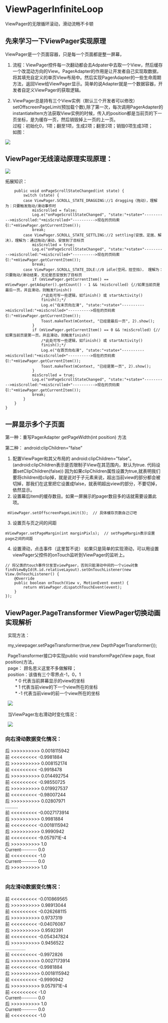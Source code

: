 # ViewPagerInfiniteLoop
ViewPager的无限循环滚动，滑动流畅不卡顿


## 先来学习一下ViewPager实现原理
ViewPager是一个页面容器，只是每一个页面都是整一屏幕，<br>
1. 流程：ViewPager控件每一次翻动都会去Adpater中去取一个View，然后缓存一个改混动方向的View。PagerAdapter的作用是让开发者自己实现取数据，将其填充自定义的单页VIew布局中。然后实现PagerAdapter的一些生命周期方法，返回View给ViewPager显示。简单的说Adapter就是一个数据容器，开发者自定义ViewPager的获取逻辑。<br>

2. ViewPager总是持有三个View实例（默认三个开发者可以修改）setOffscreenPageLimit(预加载个数),除了第一次，每次调用PagerAdapter的instantiateItem方法获取View实例的时候，传入的position都是当前页的下一页坐标，是为缓存一页，然后销毁掉上一页的上一页。<br>
过程：初始化0，1项；翻至1项，生成2项；翻至2项；销毁0项生成3项；<br>
如图：<br>

![](https://github.com/jiashuaishuai/ViewPagerInfiniteLoop/blob/master/8E51D341-7388-43FB-A259-76667C5EDB79.png)


## ViewPager无线滚动原理实现原理：

![](https://github.com/jiashuaishuai/ViewPagerInfiniteLoop/blob/master/7D4A80B1-2DE9-4E48-B6E0-CDB2DD415C14.png)

拓展知识：


        public void onPageScrollStateChanged(int state) {  
            switch (state) {  
            case ViewPager.SCROLL_STATE_DRAGGING://1 dragging（拖动），理解为：只要触发拖动/滑动事件时
                misScrolled = false;  
                Log.e("onPageScrollStateChanged", "state:"+state+"---------->misScrolled:"+misScrolled+"---------->现在的页码索引:"+mViewPager.getCurrentItem());  
                break;  
            case ViewPager.SCROLL_STATE_SETTLING://2 settling(安放、定居、解决)，理解为：通过拖动/滑动，安放到了目标页
                misScrolled = true;  
                Log.e("onPageScrollStateChanged", "state:"+state+"---------->misScrolled:"+misScrolled+"---------->现在的页码索引:"+mViewPager.getCurrentItem());  
                break;  
            case ViewPager.SCROLL_STATE_IDLE://0 idle(空闲，挂空挡)， 理解为：只要拖动/滑动结束，无论是否安放到了目标页
                if (mViewPager.getCurrentItem() == mViewPager.getAdapter().getCount() - 1 && !misScrolled) {//如果当前页是最后一页，并且滑动，则触发finish()  
                    /*此处可写一些逻辑，如finish() 或 startActivity() 
                    finish();*/  
                    Log.e("在末页向左滑", "state:"+state+"---------->misScrolled:"+misScrolled+"---------->现在的页码索引:"+mViewPager.getCurrentItem());  
                    Toast.makeText(mContext, "已经是最后一页", 2).show();  
                }  
                if (mViewPager.getCurrentItem() == 0 && !misScrolled) {//如果当前页是第一页，并且滑动，则触发finish()  
                    /*此处可写一些逻辑，如finish() 或 startActivity() 
                    finish();*/  
                    Log.e("在首页向右滑", "state:"+state+"---------->misScrolled:"+misScrolled+"---------->现在的页码索引:"+mViewPager.getCurrentItem());  
                    Toast.makeText(mContext, "已经是第一页", 2).show();  
                }  
                misScrolled = true;  
                Log.e("onPageScrollStateChanged", "state:"+state+"---------->misScrolled:"+misScrolled+"---------->现在的页码索引:"+mViewPager.getCurrentItem());  
                break;  
            }  
        }  
    }
   
## 一屏显示多个子页面
   第一种：重写PagerAdapter getPageWidth(int position) 方法
   
   第二种： android:clipChildren=”false”
   1. 配置ViewPager和其父布局的 android:clipChildren=”false”。
   (android:clipChildren表示是否限制子View在其范围内，默认为true. 代码设置setClipChildren(false)) 
   因为如果clipChildren属性设置为true,就表明我们要将children给clip掉，就是说对于子元素来说，超出当前view的部分都会被切掉，那我们在这里把它设置成false，就表明超出view的部分，不要切掉，依然显示。
   2. 设置幕后item的缓存数目。如果一屏展示的pager数目多的话就需要设置此项。
   
     mViewPager.setOffscreenPageLimit(3);  // 具体缓存页数自己订吧
  
  3. 设置页与页之间的间距
  
    mViewPager.setPageMargin(int marginPixls);  // setPageMargin表示设置page之间的间距
    
   4. 设置滑动，点击事件（这里暂不说）
   如果只是简单的实现滑动，可以用设置viewPager父控件的onTouch监听到ViewPager的监听上。
   
    // 将父类的touch事件分发至viewPgaer，否则只能滑动中间的一个view对象  
    findViewById(R.id.relativeLayout).setOnTouchListener(new View.OnTouchListener() {
        @Override
        public boolean onTouch(View v, MotionEvent event) {
            return mViewPager.dispatchTouchEvent(event);
        }
    });
   
## ViewPager.PageTransformer ViewPager切换动画实现解析
   实现方法：
   
   my_viewpager.setPageTransformer(true,new DepthPagerTransformer());
   
   PageTransformer接口中实现public void transformPage(View page, float position)方法，<br>
   page： 顾名思义这里不多做解释；<br>
   position：该值有三个零界点-1，0，1<br>
         * 0  代表当前屏幕显示的view的坐标<br>
         * 1  代表当前view的下一个view所在的坐标<br>
         * -1 代表当前view的前一个view所在的坐标<br>
         
   ![](https://github.com/jiashuaishuai/ViewPagerInfiniteLoop/blob/master/A403EF71-AA89-4F39-8554-701D4AFCDDEB.png)
   
   当ViewPager左右滑动时变化情况：
   
   ![](https://github.com/jiashuaishuai/ViewPagerInfiniteLoop/blob/master/48CB865D-3212-4064-8604-74BB65CBFB3E.png)
   
   
### 向右滑动数据变化情况：<br>
   
 后  >>>>>>>>>>  0.0018115942<br>
 前  <<<<<<<<<  -0.9981884<br>
 后  >>>>>>>>>>  0.008152174<br>
 前  <<<<<<<<<  -0.9918478<br>
 后  >>>>>>>>>>  0.014492754<br>
 前  <<<<<<<<<  -0.98550725<br>
 后  >>>>>>>>>>  0.019927537<br>
 前  <<<<<<<<<  -0.98007244<br>
 后  >>>>>>>>>>  0.02807971<br>
..........<br>
 前  <<<<<<<<<  -0.0027173914<br>
 后  >>>>>>>>>>  0.9981884<br>
 前  <<<<<<<<<  -0.0018115942<br>
 后  >>>>>>>>>>  0.9990942<br>
 前  <<<<<<<<<  -9.057971E-4<br>
 后  >>>>>>>>>>  1.0<br>
 Current--------   0.0<br>
 前  <<<<<<<<<  -1.0<br>
 Current--------   0.0<br>
 后  >>>>>>>>>>  1.0<br>
       
### 向左滑动数据变化情况：<br>

 前  <<<<<<<<<  -0.010869565<br>
 后  >>>>>>>>>>  0.98913044<br>
 前  <<<<<<<<<  -0.026268115<br>
 后  >>>>>>>>>>  0.9737319<br>
 前  <<<<<<<<<  -0.04076087<br>
 后  >>>>>>>>>>  0.9592391<br>
 前  <<<<<<<<<  -0.054347824<br>
 后  >>>>>>>>>>  0.9456522<br>
................<br>
 前  <<<<<<<<<  -0.9972826<br>
 后  >>>>>>>>>>  0.0027173914<br>
 前  <<<<<<<<<  -0.9981884<br>
 后  >>>>>>>>>>  0.0018115942<br>
 前  <<<<<<<<<  -0.9990942<br>
 后  >>>>>>>>>>  9.057971E-4<br>
 前  <<<<<<<<<  -1.0<br>
 Current--------   0.0<br>
 后  >>>>>>>>>>  1.0<br>
 Current--------   0.0<br>
 前  <<<<<<<<<  -1.0<br>
